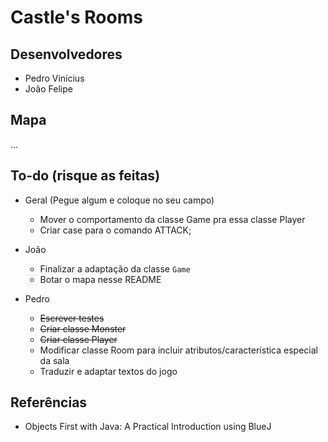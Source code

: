 # Castle's Rooms

## Desenvolvedores

* Pedro Vinícius
* João Felipe

## Mapa

...

## To-do (risque as feitas)

* Geral (Pegue algum e coloque no seu campo)
  * Mover o comportamento da classe Game pra essa classe Player
  * Criar case para o comando ATTACK;

* João
  * Finalizar a adaptação da classe `Game`
  * Botar o mapa nesse README

* Pedro
  * ~~Escrever testes~~
  * ~~Criar classe Monster~~
  * ~~Criar classe Player~~
  * Modificar classe Room para incluir atributos/característica especial da sala
  * Traduzir e adaptar textos do jogo

## Referências
* Objects First with Java: A Practical Introduction using BlueJ
